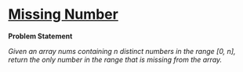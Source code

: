 # [Missing Number](https://leetcode.com/problems/missing-number/description/)

**Problem Statement**

_Given an array nums containing n distinct numbers in the range [0, n], return the only number in the range that is missing from the array._
